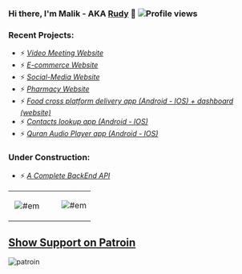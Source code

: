 ### Hi there, I'm Malik - AKA [Rudy][website] 👋 ![Profile views](https://gpvc.arturio.dev/malik-altawati)
  
  ### Recent Projects:

- ⚡  <a href="https://wazapp.herokuapp.com/">*Video Meeting Website*</a>
- ⚡  <a href="http://ehdi.ly">*E-commerce Website*</a>
- ⚡  <a href="http://SyncUp.netlify.com">*Social-Media Website*</a>
- ⚡  <a href="http://Shaloof.ly">*Pharmacy Website*</a>
- ⚡  <a href="https://drive.google.com/file/u/2/d/1qiwD8dinwF5DL1gYgtoUAtokTHXfqIzi/view?usp=sharing">*Food cross platform delivery app (Android - IOS) + dashboard (website)*</a>
- ⚡  <a href="https://drive.google.com/file/u/2/d/1IKnZ0dYuxLGM6o1BXjn6578RdrP3kEyN/view?usp=sharing">*Contacts lookup app (Android - IOS)*</a>
- ⚡  <a href="https://drive.google.com/file/u/2/d/1Cm6iX0LsB8sVLOpyWjJGAR13BBJ6v7dL/view?usp=sharing">*Quran Audio Player app (Android - IOS)*</a>

### Under Construction:
- ⚡  <a href="https://rudyserve.herokuapp.com/">*A Complete BackEnd  API*</a>

<table width="100%">
  <tr>
    <td width="60%">
      <p>&nbsp;<img align="center" src="https://github-readme-stats.vercel.app/api?username=malik-altawati&show_icons=true&hide_border=true&count_private=true" alt="#em" /></p>
    </td>
    <td width="40%">
      <p><img align="center" src="https://github-readme-stats.vercel.app/api/top-langs/?username=malik-altawati&layout=compact&show_icons=true&hide_border=true" alt="#em" /></p>
    </td>
  </tr>
</table>


<h2><a href="https://www.patreon.com/altawati">Show Support on Patroin</a></h2>

![patroin](https://i1.wp.com/mikewebbermedia.com/wp-content/uploads/2020/08/patreon-banner-519x200-1.png?w=519&ssl=1)

[website]: https://Malik.codes
[patroin]: https://www.patreon.com/altawati



